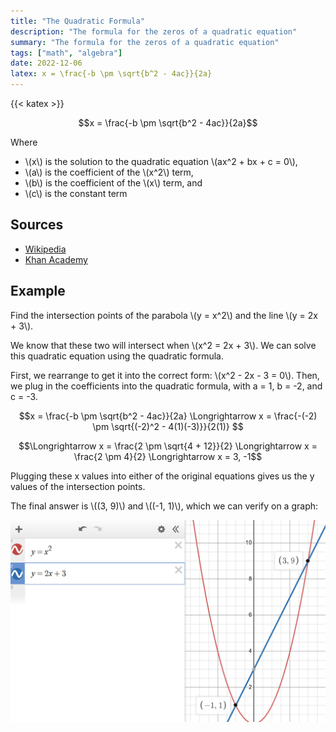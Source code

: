 ```yaml
---
title: "The Quadratic Formula"
description: "The formula for the zeros of a quadratic equation"
summary: "The formula for the zeros of a quadratic equation"
tags: ["math", "algebra"]
date: 2022-12-06
latex: x = \frac{-b \pm \sqrt{b^2 - 4ac}}{2a}
---
```

{{< katex >}}


$$x = \frac{-b \pm \sqrt{b^2 - 4ac}}{2a}$$

Where
* \\(x\\) is the solution to the quadratic equation \\(ax^2 + bx + c = 0\\),
* \\(a\\) is the coefficient of the \\(x^2\\) term,
* \\(b\\) is the coefficient of the \\(x\\) term, and
* \\(c\\) is the constant term

## Sources
- [Wikipedia](https://en.wikipedia.org/wiki/Quadratic_equation)
- [Khan Academy](https://www.khanacademy.org/math/algebra/x2f8bb11595b61c86:quadratic-functions-equations/x2f8bb11595b61c86:quadratic-formula-a1/v/using-the-quadratic-formula)

## Example
Find the intersection points of the parabola \\(y = x^2\\) and the line \\(y = 2x + 3\\).

We know that these two will intersect when \\(x^2 = 2x + 3\\). We can solve this quadratic equation using the quadratic formula.

First, we rearrange to get it into the correct form: \\(x^2 - 2x - 3 = 0\\). Then, we plug in the coefficients into the quadratic formula,
with a = 1, b = -2, and c = -3.

$$x = \frac{-b \pm \sqrt{b^2 - 4ac}}{2a} \Longrightarrow x = \frac{-(-2) \pm \sqrt{(-2)^2 - 4(1)(-3)}}{2(1)} $$

$$\Longrightarrow x = \frac{2 \pm \sqrt{4 + 12}}{2} \Longrightarrow x = \frac{2 \pm 4}{2} \Longrightarrow x = 3, -1$$

Plugging these x values into either of the original equations gives us the y values of the intersection points.

The final answer is \\((3, 9)\\) and \\((-1, 1)\\), which we can verify on a graph:

![correct answer is confirmed](solution.png)


